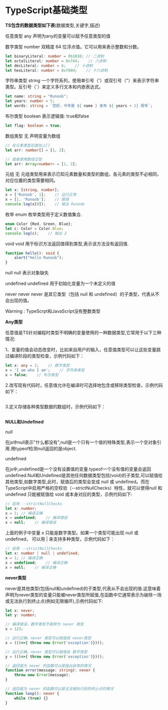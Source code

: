 # TypeScript基础类型

**TS包含的数据类型如下表**(数据类型,关键字,描述)

任意类型    any      声明为any的变量可以赋予任意类型的值

数字类型    number    双精度 64 位浮点值。它可以用来表示整数和分数。 

```ts
let binaryLiteral: number = 0b1010; // 二进制
let octalLiteral: number = 0o744;    // 八进制
let decLiteral: number = 6;    // 十进制
let hexLiteral: number = 0xf00d;    // 十六进制
```

字符串类型  string   一个字符系列，使用单引号（'）或双引号（"）来表示字符串类型。反引号（`）来定义多行文本和内嵌表达式。 

```ts
let name: string = "Runoob";
let years: number = 5;
let words: string = `您好，今年是 ${ name } 发布 ${ years + 1} 周年`;
```

布尔类型   boolean   表示逻辑值: true和false

```ts
let flag: boolean = true;
```

数组类型  无   声明变量为数组

```ts
// 在元素类型后面加上[]
let arr: number[] = [1, 2];

// 或者使用数组泛型
let arr: Array<number> = [1, 2];
```

元组  无    元组类型用来表示已知元素数量和类型的数组，各元素的类型不必相同，对应位置的类型需要相同。 

```ts
let x: [string, number];
x = ['Runoob', 1];    // 运行正常
x = [1, 'Runoob'];    // 报错
console.log(x[0]);    // 输出 Runoob
```

枚举  enum   枚举类型用于定义数值集合.

```ts
enum Color {Red, Green, Blue};
let c: Color = Color.Blue;
console.log(c);    // 输出 2
```

void  void   用于标识方法返回值得到类型,表示该方法没有返回值.

```ts
function hello(): void {
    alert("Hello Runoob");
}
```

null   null   表示对象缺失

undefined   undefined   用于初始化变量为一个未定义的值

never  never   never 是其它类型（包括 null 和 undefined）的子类型，代表从不会出现的值。 

Warning : TypeScrpt和JavaScript没有整数类型

**Any类型**

任意值是TS针对编程时类型不明确的变量使用的一种数据类型,它常用于以下三种情况:

1、变量的值会动态改变时，比如来自用户的输入，任意值类型可以让这些变量跳过编译阶段的类型检查，示例代码如下： 

```ts
let x: any = 1;    // 数字类型
x = 'I am who I am';    // 字符串类型
x = false;    // 布尔类型
```

2.改写现有代码时，任意值允许在编译时可选择地包含或移除类型检查，示例代码如下： 

```ts

```

3.定义存储各种类型数据的数组时，示例代码如下： 

```ts

```

**NULL和Undefined**

null

在js中null表示"什么都没有",null是一个只有一个值的特殊类型,表示一个空对象引用.用typeof检测null返回的是object.

undefined

在js中,undefined是一个没有设置值的变量.typeof一个没有值的变量会返回undefined.Null和Undefined是其他任何数据类型包括(void)的子类型,可以赋值给其他类型,如数字类型,此时，赋值后的类型会变成 null 或 undefined。而在TypeScript中启用严格的空校验（--strictNullChecks）特性，就可以使得null 和 undefined 只能被赋值给 void 或本身对应的类型，示例代码如下:

```ts
// 启用 --strictNullChecks
let x: number;
x = 1; // 编译正确
x = undefined;    // 编译错误
x = null;    // 编译错误
```

上面的例子中变量 x 只能是数字类型。如果一个类型可能出现 null 或 undefined， 可以用 | 来支持多种类型，示例代码如下： 

```ts
// 启用 --strictNullChecks
let x: number | null | undefined;
x = 1; // 编译正确
x = undefined;    // 编译正确
x = null;    // 编译正确
```



**never类型**

never是其他类型(包括null和undefined)的子类型,代表从不会出现的值.这意味着声明为never类型的变量只能被never类型所赋值,在函数中它通常表示为破除一场或无法执行到终止点(例如无限循环),示例代码如下:

```ts
let x: never;
let y: number;

// 编译错误，数字类型不能转为 never 类型
x = 123;

// 运行正确，never 类型可以赋值给 never类型
x = (()=>{ throw new Error('exception')})();

// 运行正确，never 类型可以赋值给 数字类型
y = (()=>{ throw new Error('exception')})();

// 返回值为 never 的函数可以是抛出异常的情况
function error(message: string): never {
    throw new Error(message);
}

// 返回值为 never 的函数可以是无法被执行到的终止点的情况
function loop(): never {
    while (true) {}
}
```



